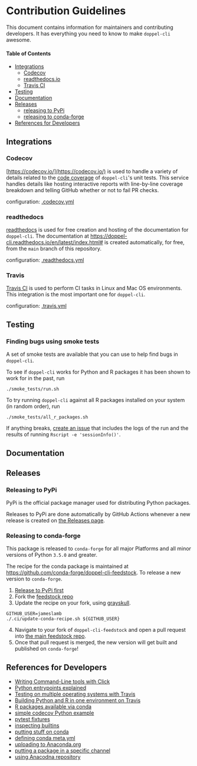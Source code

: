 # Contribution Guidelines

This document contains information for maintainers and contributing developers. It has everything you need to know to make `doppel-cli` awesome.

#### Table of Contents

* [Integrations](#integrations)
    * [Codecov](#codecov)
    * [readthedocs.io](#rtd)
    * [Travis CI](#travis)
* [Testing](#testing)
* [Documentation](#docs)
* [Releases](#releases)
    * [releasing to PyPi](#pypi)
    * [releasing to conda-forge](#conda)
* [References for Developers](#references)

## Integrations <a name="integrations"></a>

### Codecov <a name="codecov"></a>

[https://codecov.io/](https://codecov.io/) is used to handle a variety of details related to the [code coverage](https://en.wikipedia.org/wiki/Code_coverage) of `doppel-cli`'s unit tests. This service handles details like hosting interactive reports with line-by-line coverage breakdown and telling GitHub whether or not to fail PR checks.

configuration: [.codecov.yml](https://github.com/jameslamb/doppel-cli/blob/main/.codecovs.yml)

### readthedocs <a name="rtd"></a>

[readthedocs](https://readthedocs.org/) is used for free creation and hosting of the documentation for `doppel-cli`. The documentation at https://doppel-cli.readthedocs.io/en/latest/index.html# is created automatically, for free, from the `main` branch of this repository.

configuration: [.readthedocs.yml](https://github.com/jameslamb/doppel-cli/blob/main/.readthedocs.yml)

### Travis <a name="travis"></a>

[Travis CI](https://travis-ci.org/) is used to perform CI tasks in Linux and Mac OS environments. This integration is the most important one for `doppel-cli`.

configuration: [.travis.yml](https://github.com/jameslamb/doppel-cli/blob/main/.travis.yml)

## Testing <a name="testing"></a>

### Finding bugs using smoke tests <a name="smokey"></a>

A set of smoke tests are available that you can use to help find bugs in `doppel-cli`.

To see if `doppel-cli` works for Python and R packages it has been shown to work for in the past, run

```
./smoke_tests/run.sh
```

To try running `doppel-cli` against all R packages installed on your system (in random order), run

```
./smoke_tests/all_r_packages.sh
```

If anything breaks, [create an issue](https://github.com/jameslamb/doppel-cli/issues) that includes the logs of the run and the results of running `Rscript -e 'sessionInfo()'`.

## Documentation <a name="docs"></a>

## Releases <a name="releases"></a>

### Releasing to PyPi <a name="pypi"></a>

PyPi is the official package manager used for distributing Python packages.

Releases to PyPi are done automatically by GitHub Actions whenever a new release is created on [the Releases page](https://github.com/jameslamb/doppel-cli/releases).

### Releasing to conda-forge <a name="conda"></a>

This package is released to `conda-forge` for all major Platforms and all minor versions of Python `3.5.0` and greater.

The recipe for the conda package is maintained at https://github.com/conda-forge/doppel-cli-feedstock. To release a new version to `conda-forge`.

1. [Release to PyPi first](#pypi)
2. Fork the [feedstock repo](https://github.com/conda-forge/doppel-cli-feedstock)
3. Update the recipe on your fork, using [grayskull](https://conda-forge.org/blog//2020/03/05/grayskull).

```shell
GITHUB_USER=jameslamb
./.ci/update-conda-recipe.sh ${GITHUB_USER}
```

4. Navigate to your fork of `doppel-cli-feedstock` and open a pull request into [the main feedstock repo](https://github.com/conda-forge/doppel-cli-feedstock).
5. Once that pull request is merged, the new version will get built and published on `conda-forge`!

## References for Developers <a name="references"></a>

* [Writing Command-Line tools with Click](https://dbader.org/blog/python-commandline-tools-with-click)
* [Python entrypoints explained](https://amir.rachum.com/blog/2017/07/28/python-entry-points/)
* [Testing on multiple operating systems with Travis](https://docs.travis-ci.com/user/multi-os/)
* [Building Python and R in one environment on Travis](https://www.augustguang.com/travis-ci-for-python-and-r/)
* [R packages available via conda](https://docs.anaconda.com/anaconda/packages/r-language-pkg-docs/)
* [simple codecov Python example](https://github.com/codecov/example-python/blob/master/.travis.yml)
* [pytest fixtures](https://docs.pytest.org/en/latest/fixture.html)
* [inspecting builtins](https://docs.python.org/3/library/inspect.html#introspecting-callables-with-the-signature-object)
* [putting stuff on conda](https://conda.io/projects/conda-build/en/latest/user-guide/tutorials/build-pkgs-skeleton.html)
* [defining conda meta.yml](https://docs.conda.io/projects/conda-build/en/latest/resources/define-metadata.html)
* [uploading to Anaconda.org](https://conda.io/projects/conda-build/en/latest/user-guide/tutorials/build-pkgs-skeleton.html#id7)
* [putting a package in a specific channel](https://enterprise-docs.anaconda.com/en/latest/data-science-workflows/packages/upload.html)
* [using Anacodna repository](https://docs.anaconda.com/anaconda-repository/2.23/user/using/)
